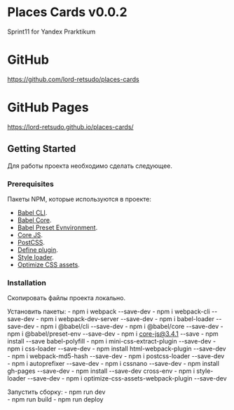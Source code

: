 # Places Cards  v0.0.2
Sprint11 for Yandex Prarktikum

# GitHub
<https://github.com/lord-retsudo/places-cards>

# GitHub Pages
<https://lord-retsudo.github.io/places-cards/>

## Getting Started

Для работы проекта необходимо сделать следующее.

### Prerequisites

Пакеты NPM, которые используются в проекте:
- [Babel CLI](https://babeljs.io/docs/en/babel-cli#docsNav).
- [Babel Core](https://babeljs.io/docs/en/babel-core).
- [Babel Preset Evnvironment](https://babeljs.io/docs/en/babel-preset-env#docsNav).
- [Сore JS](https://github.com/zloirock/core-js#readme).
- [PostCSS](https://postcss.org/).
- [Define plugin](https://webpack.js.org/plugins/define-plugin/).
- [Style loader](https://github.com/webpack-contrib/style-loader).
- [Optimize CSS assets](https://www.npmjs.com/package/optimize-css-assets-webpack-plugin).

### Installation 

Скопировать файлы проекта локально. 

Установить пакеты:
	- npm i webpack --save-dev
        - npm i webpack-cli --save-dev
	- npm i webpack-dev-server --save-dev
	- npm i babel-loader --save-dev
	- npm i @babel/cli --save-dev
	- npm i @babel/core --save-dev
	- npm i @babel/preset-env --save-dev
	- npm i core-js@3.4.1 --save 
        - npm install --save babel-polyfill
        - npm i mini-css-extract-plugin --save-dev
	- npm i css-loader --save-dev
	- npm install html-webpack-plugin --save-dev
	- npm i webpack-md5-hash --save-dev
	- npm i postcss-loader --save-dev
	- npm i autoprefixer --save-dev
	- npm i cssnano --save-dev
	- npm install gh-pages --save-dev
	- npm install --save-dev cross-env
	- npm i style-loader --save-dev 
	- npm i optimize-css-assets-webpack-plugin --save-dev 

Запустить сборку:
	- npm run dev	
	- npm run build
        - npm run deploy

